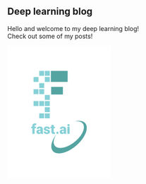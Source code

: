 ## Deep learning blog  
Hello and welcome to my deep learning blog!  
Check out some of my posts!  

![Image of fast.ai logo](images/logo.png)

